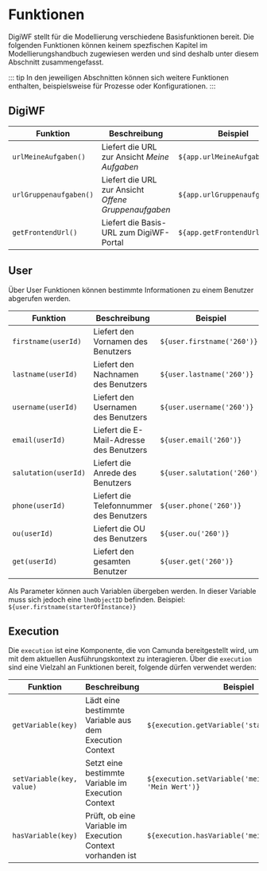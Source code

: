 # Funktionen

DigiWF stellt für die Modellierung verschiedene Basisfunktionen bereit. Die folgenden Funktionen können keinem
spezfischen Kapitel im Modellierungshandbuch zugewiesen werden und sind deshalb unter diesem Abschnitt zusammengefasst.

::: tip
In den jeweiligen Abschnitten können sich weitere Funktionen enthalten, beispielsweise für Prozesse oder
Konfigurationen.
:::

## DigiWF

| Funktion               | Beschreibung                                         | Beispiel                      |
|------------------------|------------------------------------------------------|-------------------------------|
| `urlMeineAufgaben()`   | Liefert die URL zur Ansicht *Meine Aufgaben*         | `${app.urlMeineAufgaben()}`   |
| `urlGruppenaufgaben()` | Liefert die URL zur Ansicht *Offene Gruppenaufgaben* | `${app.urlGruppenaufgaben()}` |
| `getFrontendUrl()`     | Liefert die Basis-URL zum DigiWF-Portal              | `${app.getFrontendUrl()}`     |

## User

Über User Funktionen können bestimmte Informationen zu einem Benutzer abgerufen werden.

| Funktion              | Beschreibung                             | Beispiel                     |
|-----------------------|------------------------------------------|------------------------------|
| `firstname(userId)`   | Liefert den Vornamen des Benutzers       | `${user.firstname('260')}`   |
| `lastname(userId)`    | Liefert den Nachnamen des Benutzers      | `${user.lastname('260')}`    |
| `username(userId)`    | Liefert den Usernamen des Benutzers      | `${user.username('260')}`    |
| `email(userId)`       | Liefert die E-Mail-Adresse des Benutzers | `${user.email('260')}`       |
| `salutation(userId)`  | Liefert die Anrede des Benutzers         | `${user.salutation('260')}`  |
| `phone(userId)`       | Liefert die Telefonnummer des Benutzers  | `${user.phone('260')}`       |
| `ou(userId)`          | Liefert die OU des Benutzers             | `${user.ou('260')}`          |
| `get(userId)`         | Liefert den gesamten Benutzer            | `${user.get('260')}`         |

Als Parameter können auch Variablen übergeben werden. In dieser Variable muss sich jedoch eine `lhmObjectID` befinden.
Beispiel: `${user.firstname(starterOfInstance)}`

## Execution

Die `execution` ist eine Komponente, die von Camunda bereitgestellt wird, um mit dem aktuellen Ausführungskontext zu
interagieren. Über die `execution` sind eine Vielzahl an Funktionen bereit, folgende dürfen verwendet werden:

| Funktion                  | Beschreibung                                               | Beispiel                                                 |
|---------------------------|------------------------------------------------------------|----------------------------------------------------------|
| `getVariable(key)`        | Lädt eine bestimmte Variable aus dem Execution Context     | `${execution.getVariable('starterOfInstance')}`          |
| `setVariable(key, value)` | Setzt eine bestimmte Variable im Execution Context         | `${execution.setVariable('meineVariable', 'Mein Wert')}` |
| `hasVariable(key)`        | Prüft, ob eine Variable im Execution Context vorhanden ist | `${execution.hasVariable('meineVariable')}`              |
